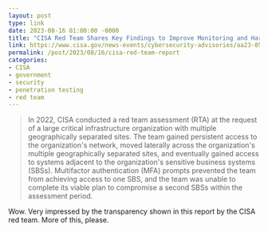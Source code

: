 ```yaml
---
layout: post
type: link
date: 2023-08-16 01:00:00 -0000
title: "CISA Red Team Shares Key Findings to Improve Monitoring and Hardening of Networks"
link: https://www.cisa.gov/news-events/cybersecurity-advisories/aa23-059a
permalink: /post/2023/08/16/cisa-red-team-report
categories: 
- CISA
- government
- security
- penetration testing
- red team
---
```

<blockquote>In 2022, CISA conducted a red team assessment (RTA) at the request of a large
critical infrastructure organization with multiple geographically separated sites.
The team gained persistent access to the organization's network, moved laterally across the
organization's multiple geographically separated sites, and eventually gained access to systems
adjacent to the organization's sensitive business systems (SBSs). Multifactor authentication (MFA)
prompts prevented the team from achieving access to one SBS, and the team was unable to complete
its viable plan to compromise a second SBSs within the assessment period.</blockquote>
<p>Wow. Very impressed by the transparency shown in this report by the CISA red team. More of this, please.</p>
